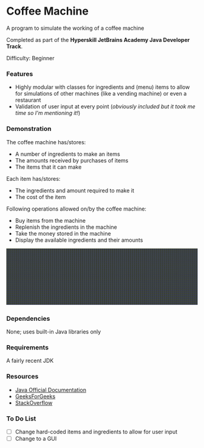 # Coffee Machine

A program to simulate the working of a coffee machine

Completed as part of the **Hyperskill JetBrains Academy Java Developer Track**.

Difficulty: Beginner

### Features
* Highly modular with classes for ingredients and (menu) items to allow for simulations of other machines (like a vending machine) or even a restaurant
* Validation of user input at every point (*obviously included but it took me time so I'm mentioning it!*)

### Demonstration

The coffee machine has/stores:

* A number of ingredients to make an items
* The amounts received by purchases of items
* The items that it can make

Each item has/stores:

* The ingredients and amount required to make it
* The cost of the item

Following operations allowed on/by the coffee machine:

* Buy items from the machine
* Replenish the ingredients in the machine
* Take the money stored in the machine
* Display the available ingredients and their amounts

![Demo](media/demo.gif)

### Dependencies

None; uses built-in Java libraries only

### Requirements

A fairly recent JDK

### Resources

* [Java Official Documentation](https://docs.oracle.com/javase/8/docs/)
* [GeeksForGeeks](https://www.geeksforgeeks.org/)
* [StackOverflow](https://stackoverflow.com/)

### To Do List

- [ ] Change hard-coded items and ingredients to allow for user input
- [ ] Change to a GUI